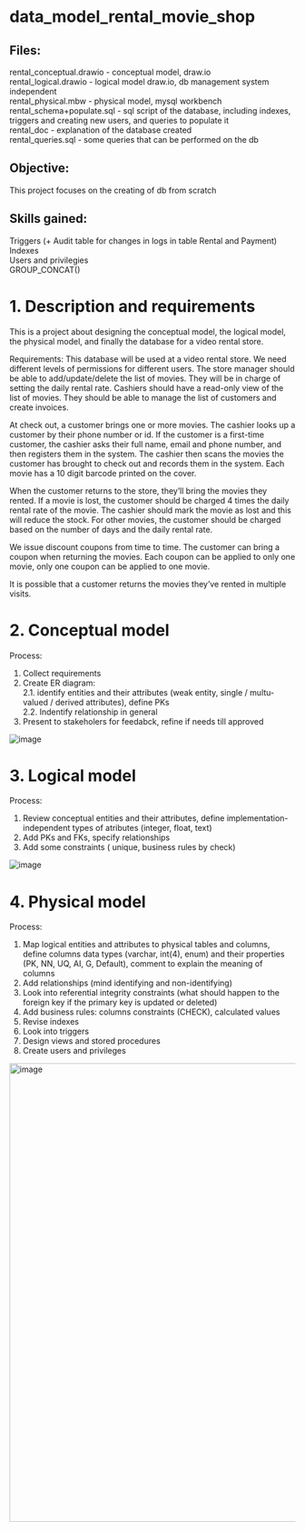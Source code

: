  # data_model_rental_movie_shop

## Files:    

rental_conceptual.drawio - conceptual model, draw.io  
rental_logical.drawio -  logical model draw.io, db management system independent  
rental_physical.mbw - physical model, mysql workbench   
rental_schema+populate.sql - sql script of the database, including indexes, triggers and creating new users, and queries to populate it  
rental_doc - explanation of the database created  
rental_queries.sql - some queries that can be performed on the db  

## Objective:  
This project focuses on the creating of db from scratch

## Skills gained:  
Triggers (+ Audit table for changes in logs in table Rental and Payment)   
Indexes  
Users and privilegies   
GROUP_CONCAT()  


# 1. Description and requirements

This is a project about designing the conceptual model, the logical model, the physical model, and finally the database for a video rental store.

Requirements:
This database will be used at a video rental store. We need different levels of permissions for different users. The store manager should be able to add/update/delete the list of movies. They will be in charge of setting the daily rental rate. Cashiers should have a read-only view of the list of movies. They should be able to manage the list of customers and create invoices.

At check out, a customer brings one or more movies. The cashier looks up a customer by their phone number or id. If the customer is a first-time customer, the cashier asks their full name, email and phone number, and then registers them in the system. The cashier then scans the movies the customer has brought to check out and records them in the system. Each movie has a 10 digit barcode printed on the cover.

When the customer returns to the store, they’ll bring the movies they rented. If a movie is lost, the customer should be charged 4 times the daily rental rate of the movie. The cashier should mark the movie as lost and this will reduce the stock. For other movies, the customer should be charged based on the number of days and the daily rental rate.

We issue discount coupons from time to time. The customer can bring a coupon when returning the movies. Each coupon can be applied to only one movie, only one coupon can be applied to one movie. 

It is possible that a customer returns the movies they’ve rented in multiple visits.

# 2. Conceptual model

   Process:
   1. Collect requirements
   2. Create ER diagram:  
      2.1. identify entities and their attributes (weak entity, single / multu-valued / derived attributes), define PKs  
      2.2. Indentify relationship in general   
   3. Present to stakeholers for feedabck, refine if needs till approved  
      
![image](https://github.com/user-attachments/assets/eccc6347-8ea1-4de8-8857-ed226bf402c7)


# 3. Logical model

   Process:
   1. Review conceptual entities and their attributes, define implementation-independent types of atributes (integer, float, text)  
   2.  Add PKs and FKs, specify relationships  
   3.  Add some constraints ( unique, business rules by check)   

![image](https://github.com/user-attachments/assets/6f91d080-4c67-43f0-935f-bb24482a411b)


 # 4. Physical model

   Process:
   1. Map logical entities and attributes to physical tables and columns, define columns data types (varchar, int(4), enum) and their properties (PK, NN, UQ, AI, G, Default), comment to explain the meaning of columns
   2. Add relationships (mind identifying and non-identifying)  
   3. Look into referential integrity constraints (what should happen to the foreign key if the primary key is updated or deleted)
   4. Add business rules: columns constraints (CHECK), calculated values
   5. Revise indexes  
   7. Look into triggers
   8. Design views and stored procedures 
   9. Create users and privileges

  <img width="1205" height="807" alt="image" src="https://github.com/user-attachments/assets/3c81a0f2-5763-4845-aad5-3ff42fa3e3cf" />




   

